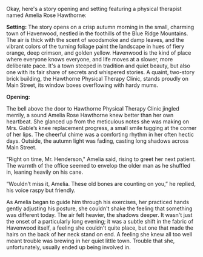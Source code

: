 Okay, here's a story opening and setting featuring a physical therapist named Amelia Rose Hawthorne:

**Setting:** The story opens on a crisp autumn morning in the small, charming town of Havenwood, nestled in the foothills of the Blue Ridge Mountains. The air is thick with the scent of woodsmoke and damp leaves, and the vibrant colors of the turning foliage paint the landscape in hues of fiery orange, deep crimson, and golden yellow. Havenwood is the kind of place where everyone knows everyone, and life moves at a slower, more deliberate pace. It's a town steeped in tradition and quiet beauty, but also one with its fair share of secrets and whispered stories. A quaint, two-story brick building, the Hawthorne Physical Therapy Clinic, stands proudly on Main Street, its window boxes overflowing with hardy mums.

**Opening:**

The bell above the door to Hawthorne Physical Therapy Clinic jingled merrily, a sound Amelia Rose Hawthorne knew better than her own heartbeat. She glanced up from the meticulous notes she was making on Mrs. Gable’s knee replacement progress, a small smile tugging at the corner of her lips. The cheerful chime was a comforting rhythm in her often hectic days. Outside, the autumn light was fading, casting long shadows across Main Street.

"Right on time, Mr. Henderson," Amelia said, rising to greet her next patient. The warmth of the office seemed to envelop the older man as he shuffled in, leaning heavily on his cane.

“Wouldn’t miss it, Amelia. These old bones are counting on you,” he replied, his voice raspy but friendly.

As Amelia began to guide him through his exercises, her practiced hands gently adjusting his posture, she couldn't shake the feeling that something was different today. The air felt heavier, the shadows deeper. It wasn't just the onset of a particularly long evening; it was a subtle shift in the fabric of Havenwood itself, a feeling she couldn't quite place, but one that made the hairs on the back of her neck stand on end. A feeling she knew all too well meant trouble was brewing in her quiet little town. Trouble that she, unfortunately, usually ended up being involved in.
